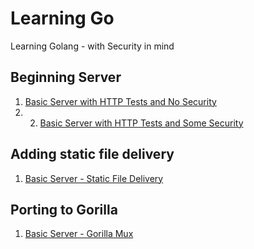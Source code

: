 # Learning Go
Learning Golang - with Security in mind

## Beginning Server

1. [Basic Server with HTTP Tests and No Security](begserver/begserver.md)
2. 2. [Basic Server with HTTP Tests and Some Security](begserver/hardened/begserverhardened.md)

## Adding static file delivery

1. [Basic Server - Static File Delivery](fileserver/fileserver.md)

## Porting to Gorilla

1. [Basic Server - Gorilla Mux](gorilla/gorilla.md)
